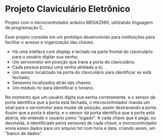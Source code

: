 # Projeto Claviculário Eletrônico

Projeto com o microcontrolador arduíno MEGA2560, utilizando linguagem de programação C.

Esse projeto consiste em um protótipo desenvolvido para instituições para facilitar o acesso e organização das chaves.

- Há uma inteface com display e teclado na parte frontal do claviculário para o usuário digitar sua senha;
- Um servomotor em posição que trava a porta do claviculário;
- Cada pessoa possui uma senha atrelada a si;
- Um sensor localizado na porta do claviculário para identificar se está fechado;
- Sensores localizados atrás das chaves;
- Um módulo rtc para identificar o horário.

No momento que um usuário digita sua senha corretamente, e o sensor da porta identifica que a porta está fechada, o microcontrolador manda um sinal para o servomotor para mudar de posição, assim destravando a porta. Assim que a porta é aberta, e o sensor da porta identifica que a porta está aberta, ele entende o usuário como "logado". A cada chave que é pega, ou devolvida, é identificado pelos sensores de cada chave, e microcontrolador envia esses dados para um arquivo txt com hora e data, criando assim, um "banco de dados". 

